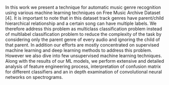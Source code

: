 In this work we present a technique for automatic music genre recognition using various machine learning techniques on Free Music Archive Dataset [4]. It is important to note that in this dataset track genres have parent/child hierarchical relationship and a certain song can have multiple labels. We therefore address this problem as multiclass classification problem instead of multilabel classification problem to reduce the complexity of the task by considering only the parent genre of every audio and ignoring the child of that parent. In addition our efforts are mostly concentrated on supervised machine learning and deep learning methods to address this problem. However we also dive into few unsupervised machine learning techniques. Along with the results of our ML models, we perform extensive and detailed analysis of feature engineering process, interpretation of confusion matrix for different classifiers and an in depth examination of convolutional neural networks on spectrograms.
